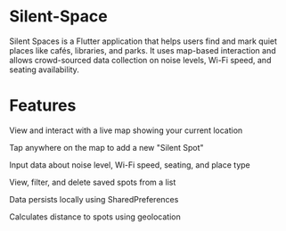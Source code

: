 # Silent-Space #
Silent Spaces is a Flutter application that helps users find and mark quiet places like cafés, libraries, and parks. It uses map-based interaction and allows crowd-sourced data collection on noise levels, Wi-Fi speed, and seating availability.

# Features
View and interact with a live map showing your current location

Tap anywhere on the map to add a new "Silent Spot"

Input data about noise level, Wi-Fi speed, seating, and place type

View, filter, and delete saved spots from a list

Data persists locally using SharedPreferences

Calculates distance to spots using geolocation
